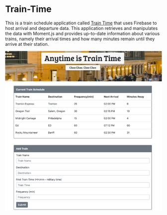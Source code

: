 # Train-Time

This is a train schedule application called [Train Time](https://tiurzm.github.io/Train-Time/) that uses Firebase to host arrival and departure data. This application retrieves and manipulates the data with Moment.js and provides up-to-date information about various trains, namely their arrival times and how many minutes remain until they arrive at their station.

![Home Page](./assets/images/tr.png)
